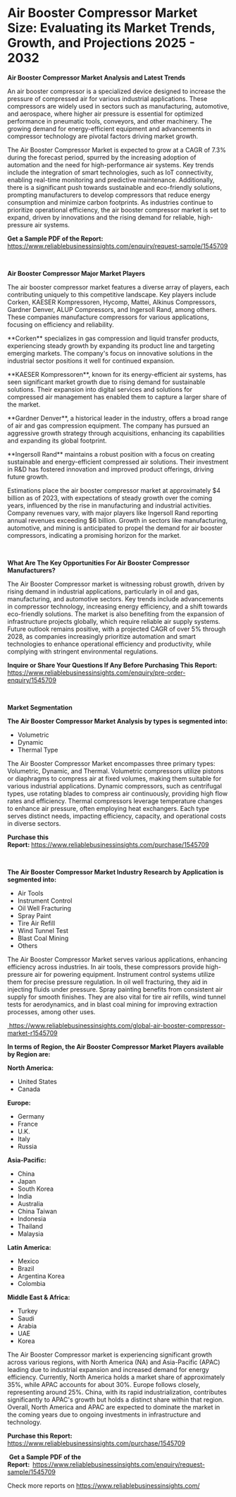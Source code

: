<p><h1>Air Booster Compressor Market Size: Evaluating its Market Trends, Growth, and Projections 2025 - 2032</h1></p><p><strong>Air Booster Compressor Market Analysis and Latest Trends</strong></p>
<p><p>An air booster compressor is a specialized device designed to increase the pressure of compressed air for various industrial applications. These compressors are widely used in sectors such as manufacturing, automotive, and aerospace, where higher air pressure is essential for optimized performance in pneumatic tools, conveyors, and other machinery. The growing demand for energy-efficient equipment and advancements in compressor technology are pivotal factors driving market growth.</p><p>The Air Booster Compressor Market is expected to grow at a CAGR of 7.3% during the forecast period, spurred by the increasing adoption of automation and the need for high-performance air systems. Key trends include the integration of smart technologies, such as IoT connectivity, enabling real-time monitoring and predictive maintenance. Additionally, there is a significant push towards sustainable and eco-friendly solutions, prompting manufacturers to develop compressors that reduce energy consumption and minimize carbon footprints. As industries continue to prioritize operational efficiency, the air booster compressor market is set to expand, driven by innovations and the rising demand for reliable, high-pressure air systems.</p></p>
<p><strong>Get a Sample PDF of the Report:&nbsp;</strong> <a href="https://www.reliablebusinessinsights.com/enquiry/request-sample/1545709?utm_campaign=2125&utm_medium=2&utm_source=Github&utm_content=ia&utm_term=17022025&utm_id=air-booster-compressor">https://www.reliablebusinessinsights.com/enquiry/request-sample/1545709</a></p>
<p>&nbsp;</p>
<p><strong>Air Booster Compressor Major Market Players</strong></p>
<p><p>The air booster compressor market features a diverse array of players, each contributing uniquely to this competitive landscape. Key players include Corken, KAESER Kompressoren, Hycomp, Mattei, Alkinus Compressors, Gardner Denver, ALUP Compressors, and Ingersoll Rand, among others. These companies manufacture compressors for various applications, focusing on efficiency and reliability.</p><p>**Corken** specializes in gas compression and liquid transfer products, experiencing steady growth by expanding its product line and targeting emerging markets. The company's focus on innovative solutions in the industrial sector positions it well for continued expansion.</p><p>**KAESER Kompressoren**, known for its energy-efficient air systems, has seen significant market growth due to rising demand for sustainable solutions. Their expansion into digital services and solutions for compressed air management has enabled them to capture a larger share of the market.</p><p>**Gardner Denver**, a historical leader in the industry, offers a broad range of air and gas compression equipment. The company has pursued an aggressive growth strategy through acquisitions, enhancing its capabilities and expanding its global footprint.</p><p>**Ingersoll Rand** maintains a robust position with a focus on creating sustainable and energy-efficient compressed air solutions. Their investment in R&D has fostered innovation and improved product offerings, driving future growth.</p><p>Estimations place the air booster compressor market at approximately $4 billion as of 2023, with expectations of steady growth over the coming years, influenced by the rise in manufacturing and industrial activities. Company revenues vary, with major players like Ingersoll Rand reporting annual revenues exceeding $6 billion. Growth in sectors like manufacturing, automotive, and mining is anticipated to propel the demand for air booster compressors, indicating a promising horizon for the market.</p></p>
<p>&nbsp;</p>
<p><strong>What Are The Key Opportunities For Air Booster Compressor Manufacturers?</strong></p>
<p><p>The Air Booster Compressor market is witnessing robust growth, driven by rising demand in industrial applications, particularly in oil and gas, manufacturing, and automotive sectors. Key trends include advancements in compressor technology, increasing energy efficiency, and a shift towards eco-friendly solutions. The market is also benefiting from the expansion of infrastructure projects globally, which require reliable air supply systems. Future outlook remains positive, with a projected CAGR of over 5% through 2028, as companies increasingly prioritize automation and smart technologies to enhance operational efficiency and productivity, while complying with stringent environmental regulations.</p></p>
<p><strong>Inquire or Share Your Questions If Any Before Purchasing This Report:</strong> <a href="https://www.reliablebusinessinsights.com/enquiry/pre-order-enquiry/1545709?utm_campaign=2125&utm_medium=2&utm_source=Github&utm_content=ia&utm_term=17022025&utm_id=air-booster-compressor">https://www.reliablebusinessinsights.com/enquiry/pre-order-enquiry/1545709</a></p>
<p>&nbsp;</p>
<p><strong>Market Segmentation</strong></p>
<p><strong>The Air Booster Compressor Market Analysis by types is segmented into:</strong></p>
<p><ul><li>Volumetric</li><li>Dynamic</li><li>Thermal Type</li></ul></p>
<p><p>The Air Booster Compressor Market encompasses three primary types: Volumetric, Dynamic, and Thermal. Volumetric compressors utilize pistons or diaphragms to compress air at fixed volumes, making them suitable for various industrial applications. Dynamic compressors, such as centrifugal types, use rotating blades to compress air continuously, providing high flow rates and efficiency. Thermal compressors leverage temperature changes to enhance air pressure, often employing heat exchangers. Each type serves distinct needs, impacting efficiency, capacity, and operational costs in diverse sectors.</p></p>
<p><strong>Purchase this Report:&nbsp;</strong><a href="https://www.reliablebusinessinsights.com/purchase/1545709?utm_campaign=2125&utm_medium=2&utm_source=Github&utm_content=ia&utm_term=17022025&utm_id=air-booster-compressor">https://www.reliablebusinessinsights.com/purchase/1545709</a></p>
<p>&nbsp;</p>
<p><strong>The Air Booster Compressor Market Industry Research by Application is segmented into:</strong></p>
<p><ul><li>Air Tools</li><li>Instrument Control</li><li>Oil Well Fracturing</li><li>Spray Paint</li><li>Tire Air Refill</li><li>Wind Tunnel Test</li><li>Blast Coal Mining</li><li>Others</li></ul></p>
<p><p>The Air Booster Compressor Market serves various applications, enhancing efficiency across industries. In air tools, these compressors provide high-pressure air for powering equipment. Instrument control systems utilize them for precise pressure regulation. In oil well fracturing, they aid in injecting fluids under pressure. Spray painting benefits from consistent air supply for smooth finishes. They are also vital for tire air refills, wind tunnel tests for aerodynamics, and in blast coal mining for improving extraction processes, among other uses.</p></p>
<p><a href="https://www.reliablebusinessinsights.com/global-air-booster-compressor-market-r1545709?utm_campaign=2125&utm_medium=2&utm_source=Github&utm_content=ia&utm_term=17022025&utm_id=air-booster-compressor">&nbsp;https://www.reliablebusinessinsights.com/global-air-booster-compressor-market-r1545709</a></p>
<p><strong>In terms of Region, the Air Booster Compressor Market Players available by Region are:</strong></p>
<p>
    <p> <strong> North America: </strong>
        <ul>
            <li>United States</li>
            <li>Canada</li>
        </ul>
        </p> 
    <p> <strong> Europe: </strong>
        <ul>
            <li>Germany</li>
            <li>France</li>
            <li>U.K.</li>
            <li>Italy</li>
            <li>Russia</li>
        </ul>
        </p> 
    <p> <strong> Asia-Pacific: </strong>
        <ul>
            <li>China</li>
            <li>Japan</li>
            <li>South Korea</li>
            <li>India</li>
            <li>Australia</li>
            <li>China Taiwan</li>
            <li>Indonesia</li>
            <li>Thailand</li>
            <li>Malaysia</li>
        </ul>
        </p> 
    <p> <strong> Latin America: </strong>
        <ul>
            <li>Mexico</li>
            <li>Brazil</li>
            <li>Argentina Korea</li>
            <li>Colombia</li>
        </ul>
        </p> 
    <p> <strong> Middle East & Africa: </strong>
        <ul>
            <li>Turkey</li>
            <li>Saudi</li>
            <li>Arabia</li>
            <li>UAE</li>
            <li>Korea</li>
        </ul>
    </p>
    </p>
<p><p>The Air Booster Compressor market is experiencing significant growth across various regions, with North America (NA) and Asia-Pacific (APAC) leading due to industrial expansion and increased demand for energy efficiency. Currently, North America holds a market share of approximately 35%, while APAC accounts for about 30%. Europe follows closely, representing around 25%. China, with its rapid industrialization, contributes significantly to APAC's growth but holds a distinct share within that region. Overall, North America and APAC are expected to dominate the market in the coming years due to ongoing investments in infrastructure and technology.</p></p>
<p><strong>Purchase this Report: </strong><a href="https://www.reliablebusinessinsights.com/purchase/1545709?utm_campaign=2125&utm_medium=2&utm_source=Github&utm_content=ia&utm_term=17022025&utm_id=air-booster-compressor">https://www.reliablebusinessinsights.com/purchase/1545709</a></p>
<p>&nbsp;<strong>Get a Sample PDF of the Report:&nbsp;&nbsp;</strong><a href="https://www.reliablebusinessinsights.com/enquiry/request-sample/1545709?utm_campaign=2125&utm_medium=2&utm_source=Github&utm_content=ia&utm_term=17022025&utm_id=air-booster-compressor">https://www.reliablebusinessinsights.com/enquiry/request-sample/1545709</a></p>
<p><strong></strong></p>
<p>Check more reports on <a href="https://www.reliablebusinessinsights.com/?utm_campaign=2125&utm_medium=2&utm_source=Github&utm_content=ia&utm_term=17022025&utm_id=air-booster-compressor">https://www.reliablebusinessinsights.com/</a></p>